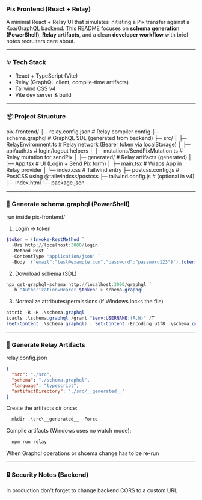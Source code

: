 ### Pix Frontend (React + Relay)

A minimal React + Relay UI that simulates initiating a Pix transfer against a Koa/GraphQL backend. This README focuses on **schema generation (PowerShell)**, **Relay artifacts**, and a clean **developer workflow** with brief notes recruiters care about.

---

### ✨ Tech Stack
- React + TypeScript (Vite)
- Relay (GraphQL client, compile-time artifacts)
- Tailwind CSS v4
- Vite dev server & build

---

### 📦 Project Structure

pix-frontend/
├─ relay.config.json # Relay compiler config
├─ schema.graphql # GraphQL SDL (generated from backend)
├─ src/
│ ├─ RelayEnvironment.ts # Relay network (Bearer token via localStorage)
│ ├─ api/auth.ts # login/logout helpers
│ ├─ mutations/SendPixMutation.ts # Relay mutation for sendPix
│ ├─ generated/ # Relay artifacts (generated)
│ ├─ App.tsx # UI (Login + Send Pix form)
│ ├─ main.tsx # Wraps App in Relay provider
│ └─ index.css # Tailwind entry
├─ postcss.config.js # PostCSS using @tailwindcss/postcss
├─ tailwind.config.js # (optional in v4)
├─ index.html
└─ package.json

---

### 🔐 Generate schema.graphql (PowerShell)

run inside pix-frontend/

1) Login -> token

```powershell
$token = (Invoke-RestMethod `
  -Uri http://localhost:3000/login `
  -Method Post `
  -ContentType 'application/json' `
  -Body '{"email":"test@example.com","password":"password123"}').token
```
2) Download schema (SDL)

```powershell
npx get-graphql-schema http://localhost:3000/graphql `
  -h "Authorization=Bearer $token" > schema.graphql
```

3) Normalize attributes/permissions (if Windows locks the file)

```powershell
attrib -R -H .\schema.graphql
icacls .\schema.graphql /grant "$env:USERNAME:(R,W)" /T
(Get-Content .\schema.graphql) | Set-Content -Encoding utf8 .\schema.graphql
```
---

### 🧩 Generate Relay Artifacts

relay.config.json
```json
{
  "src": "./src",
  "schema": "./schema.graphql",
  "language": "typescript",
  "artifactDirectory": "./src/__generated__"
}
```

Create the artifacts dir once:

```powershell
  mkdir .\src\__generated__ -Force
```

Compile artifacts (Windows uses no watch mode):

```powershell
  npm run relay
```

When Graphql operations or shcema change has to be re-run

---

### 🔒 Security Notes (Backend)

In production don't forget to change backend CORS to a custom URL